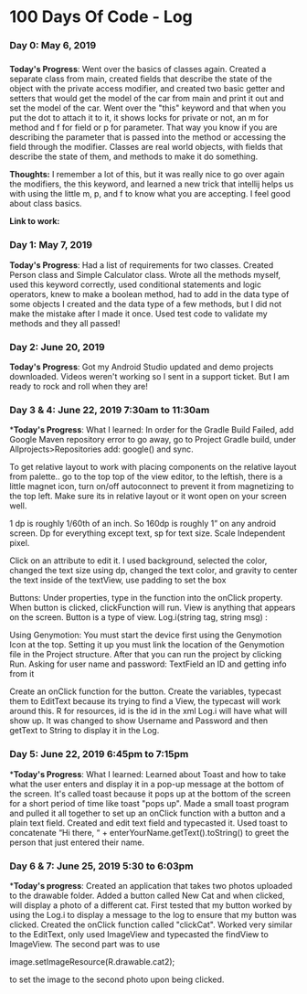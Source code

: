 # 100 Days Of Code - Log

### Day 0: May 6, 2019
#####

**Today's Progress**: Went over the basics of classes again. Created a separate class from main, created fields that describe the state of the object with the private access modifier, and created two basic getter and setters that would get the model of the car from main and print it out and set the model of the car. Went over the "this" keyword and that when you put the dot to attach it to it, it shows locks for private or not, an m for method and f for field or p for parameter. That way you know if you are describing the parameter that is passed into the method or accessing the field through the modifier. Classes are real world objects, with fields that describe the state of them, and methods to make it do something.

**Thoughts:** I remember a lot of this, but it was really nice to go over again the modifiers, the this keyword, and learned a new trick that intellij helps us with using the little m, p, and f to know what you are accepting. I feel good about class basics.

**Link to work:** 

### Day 1: May 7, 2019

**Today's Progress**: Had a list of requirements for two classes. Created Person class and Simple Calculator class. Wrote all the methods myself, used this keyword correctly, used conditional statements and logic operators, knew to make a boolean method, had to add in the data type of some objects I created and the data type of a few methods, but I did not make the mistake after I made it once. Used test code to validate my methods and they all passed! 

### Day 2: June 20, 2019
**Today's Progress**: Got my Android Studio updated and demo projects downloaded. Videos weren't working so I sent in a support ticket. But I am ready to rock and roll when they are!

### Day 3 & 4: June 22, 2019 7:30am to 11:30am
***Today's Progress**: What I learned:
In order for the Gradle Build Failed, add Google Maven repository error to go away, go to Project Gradle build, under Allprojects>Repositories add: google() and sync.

To get relative layout to work with placing components on the relative layout from palette.. go to the top top of the view editor, to the leftish, there is a little magnet icon, turn on/off autoconnect to prevent it from magnetizing to the top left.
Make sure its in relative layout or it wont open on your screen well.

1 dp is roughly 1/60th of an inch. So 160dp is roughly 1” on any android screen.
Dp for everything except text, sp for text size. Scale Independent pixel. 

Click on an attribute to edit it. I used background, selected the color, changed the text size using dp, changed the text color, and gravity to center the text inside of the textView, use padding to set the box 
 
Buttons:
Under properties, type in the function into the onClick property. When button is clicked, clickFunction will run.
View is anything that appears on the screen. Button is a type of view.
Log.i(string tag, string msg) : 
 
Using Genymotion: You must start the device first using the Genymotion Icon at the top. Setting it up you must link the location of the Genymotion file in the Project structure. After that you can run the project by clicking Run.
Asking for user name and password:
TextField an ID and getting info from it 
 
Create an onClick function for the button.
Create the variables, typecast them to EditText because its trying to find a View, the typecast will work around this. R for resources, id is the id in the xml
Log.i will have what will show up. It was changed to show Username and Password and then getText to String to display it in the Log.

### Day 5: June 22, 2019 6:45pm to 7:15pm
***Today's Progress**: What I learned:
Learned about Toast and how to take what the user enters and display it in a pop-up message at the bottom of the screen. It's called toast because it pops up at the bottom of the screen for a short period of time like toast "pops up". Made a small toast program and pulled it all together to set up an onClick function with a button and a plain text field. Created and edit text field and typecasted it. Used toast to concatenate “Hi there, “ + enterYourName.getText().toString() to greet the person that just entered their name. 

### Day 6 & 7: June 25, 2019 5:30 to 6:03pm
***Today's progress**:
Created an application that takes two photos uploaded to the drawable folder. Added a button called New Cat and when clicked, will display a photo of a different cat. First tested that my button worked by using the Log.i to display a message to the log to ensure that my button was clicked. Created the onClick function called "clickCat". Worked very similar to the EditText, only used ImageView and typecasted the findView to ImageView. The second part was to use

image.setImageResource(R.drawable.cat2);

to set the image to the second photo upon being clicked.

